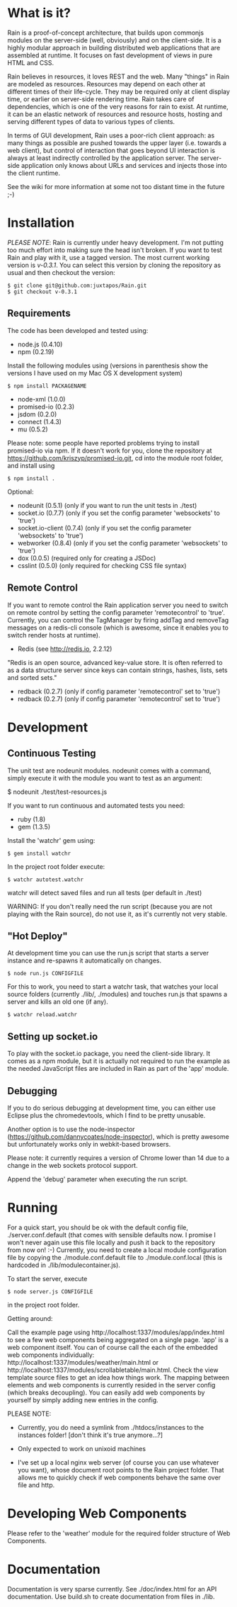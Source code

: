 # What is it? 

Rain is a proof-of-concept architecture, that
builds upon commonjs modules on the server-side (well, obviously) and on the client-side. 
It is a highly modular approach in building distributed web applications that are assembled at runtime. 
It focuses on fast development of views in pure HTML and CSS. 

Rain believes in resources, it loves REST and the web. Many "things" in Rain are modeled as resources. Resources may depend on each other 
at different times of their life-cycle. They may be required only at client display time, or earlier on server-side 
rendering time. Rain takes care of dependencies, which is one of the very reasons for rain to exist. At runtime, 
it can be an elastic network of resources and resource hosts, hosting and serving different types of data 
to various types of clients.

In terms of GUI development, Rain uses a poor-rich client approach: as many things as possible are pushed towards the upper layer 
(i.e. towards a web client), but control of interaction that goes beyond UI interaction is always at least indirectly controlled by the 
application server. The server-side application only knows about URLs and services and injects those into the client runtime. 

See the wiki for more information at some
not too distant time in the future ;-)

# Installation

*PLEASE NOTE*: Rain is currently under heavy development. I'm not putting too much effort into making sure the head isn't broken. If
you want to test Rain and play with it, use a tagged version. The most current working version is *v-0.3.1*. You can select this version
by cloning the repository as usual and then checkout the version:  

    $ git clone git@github.com:juxtapos/Rain.git
    $ git checkout v-0.3.1

## Requirements

The code has been developed and tested using:

* node.js (0.4.10)
* npm (0.2.19)

Install the following modules using (versions in parenthesis show the versions I have used on my Mac OS X development system)

    $ npm install PACKAGENAME

* node-xml (1.0.0)
* promised-io (0.2.3)
* jsdom (0.2.0)
* connect (1.4.3)
* mu (0.5.2)

Please note: some people have reported problems trying to install promised-io via npm. If it doesn't work 
for you, clone the repository at https://github.com/kriszyp/promised-io.git, cd into the module root folder, and install using

    $ npm install . 

Optional:

* nodeunit (0.5.1) (only if you want to run the unit tests in ./test)
* socket.io (0.7.7) (only if you set the config parameter 'websockets' to 'true')
* socket.io-client (0.7.4) (only if you set the config parameter 'websockets' to 'true')
* webworker (0.8.4) (only if you set the config parameter 'websockets' to 'true')
* dox (0.0.5) (required only for creating a JSDoc)
* csslint (0.5.0) (only required for checking CSS file syntax) 

## Remote Control

If you want to remote control the Rain application server you need to switch on remote control by setting the config
parameter 'remotecontrol' to 'true'. Currently, you can control the TagManager by firing addTag and removeTag messages on a 
redis-cli console (which is awesome, since it enables you to switch render hosts at runtime). 

* Redis (see http://redis.io, 2.2.12)

"Redis is an open source, advanced key-value store. It is often referred to as a data structure server since keys can contain strings, hashes, lists, sets and sorted sets."

* redback (0.2.7) (only if config parameter 'remotecontrol' set to 'true')
* redback (0.2.7) (only if config parameter 'remotecontrol' set to 'true')

# Development

## Continuous Testing

The unit test are nodeunit modules. nodeunit comes with a command, simply execute it with the module you want to test as an argument: 

   $ nodeunit ./test/test-resources.js

If you want to run continuous and automated tests you need:

* ruby (1.8)
* gem (1.3.5)

Install the 'watchr' gem using: 

    $ gem install watchr

In the project root folder execute: 

    $ watchr autotest.watchr

watchr will detect saved files and run all tests (per default in ./test)

WARNING: If you don't really need the run script (because you are not playing with the Rain source), 
do not use it, as it's currently not very stable. 

## "Hot Deploy"

At development time you can use the run.js script that starts a server instance and re-spawns 
it automatically on changes. 

    $ node run.js CONFIGFILE

For this to work, you need to start a watchr task, that watches your local source folders 
(currently ./lib/, ./modules) and touches run.js that spawns a server and kills an old one (if any).

    $ watchr reload.watchr

## Setting up socket.io

To play with the socket.io package, you need the client-side library. It comes as a npm module, 
but it is actually not required to run the example as the needed JavaScript files are included in Rain
as part of the 'app' module.  

## Debugging

If you to do serious debugging at development time, you can either use Eclipse plus the chromedevtools, which I find to be pretty unusable. 

Another option is to use the node-inspector (https://github.com/dannycoates/node-inspector), which is pretty awesome but 
unfortunately works only in webkit-based browsers. 

Please note: it currently requires a version of Chrome lower than 14 due to a change in the web sockets protocol support.

Append the 'debug' parameter when executing the run script.  

# Running

For a quick start, you should be ok with the default config file, ./server.conf.default (that comes with sensible defaults now. 
I promise I won't never again use this file locally and push it back to the repository from now on! :-) Currently, you need to 
create a local module configuration file by copying the ./module.conf.default file to ./module.conf.local 
(this is hardcoded in ./lib/modulecontainer.js). 

To start the server, execute 

    $ node server.js CONFIGFILE

in the project root folder.

Getting around: 

Call the example page using http://localhost:1337/modules/app/index.html to see a few web components being aggregated on a single page. 'app' is 
a web component itself. You can of course call the each of the embedded web components individually: http://localhost:1337/modules/weather/main.html
or http://localhost:1337/modules/scrollabletable/main.html. Check the view template source files to get an idea how things work. The mapping between 
elements and web components is currently resided in the server config (which breaks decoupling). You can easily add web components by yourself
by simply adding new entries in the config.  

PLEASE NOTE: 

* Currently, you do need a symlink from ./htdocs/instances to the instances folder! [don't think it's true anymore...?]
* Only expected to work on unixoid machines

* I've set up a local nginx web server (of course you can use whatever you want), whose document root points to the 
Rain project folder. That allows me to quickly check if web components behave the same over file and http. 

# Developing Web Components 

Please refer to the 'weather' module for the required folder structure of Web Components.

# Documentation 

Documentation is very sparse currently. See ./doc/index.html for an API documentation. Use build.sh to create documentation from 
files in ./lib. 
